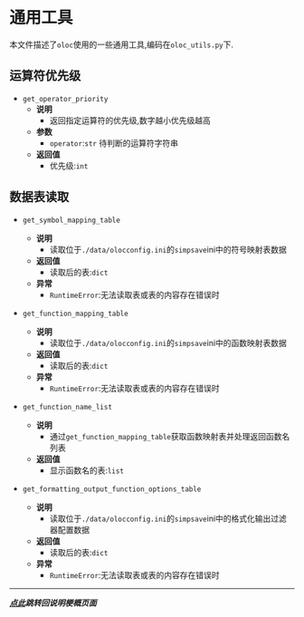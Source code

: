 # 通用工具  

本文件描述了`oloc`使用的一些通用工具,编码在`oloc_utils.py`下.

## 运算符优先级  

- `get_operator_priority`  
    - **说明**  
        - 返回指定运算符的优先级,数字越小优先级越高  
    - **参数**  
        - `operator`:`str` 待判断的运算符字符串    
    - **返回值**  
        - 优先级:`int`
      
## 数据表读取  

- `get_symbol_mapping_table`  
    - **说明**  
        - 读取位于`./data/olocconfig.ini`的`simpsave`ini中的符号映射表数据  
    - **返回值**  
        - 读取后的表:`dict`  
    - **异常**  
        - `RuntimeError`:无法读取表或表的内容存在错误时    

- `get_function_mapping_table`  
    - **说明**  
        - 读取位于`./data/olocconfig.ini`的`simpsave`ini中的函数映射表数据  
    - **返回值**  
        - 读取后的表:`dict`  
    - **异常**  
        - `RuntimeError`:无法读取表或表的内容存在错误时    
      
- `get_function_name_list`  
    - **说明**  
        - 通过`get_function_mapping_table`获取函数映射表并处理返回函数名列表  
    - **返回值**  
        - 显示函数名的表:`list`  

- `get_formatting_output_function_options_table`  
    - **说明**  
        - 读取位于`./data/olocconfig.ini`的`simpsave`ini中的格式化输出过滤器配置数据  
    - **返回值**  
        - 读取后的表:`dict`  
    - **异常**  
        - `RuntimeError`:无法读取表或表的内容存在错误时   
 
---
***[点此](../项目说明梗概.md)跳转回说明梗概页面***  